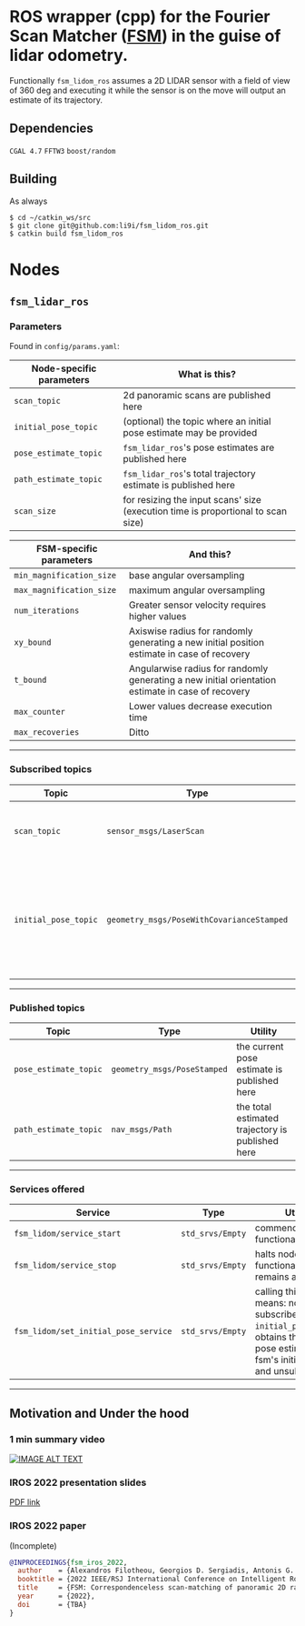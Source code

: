 # ROS wrapper (cpp) for the Fourier Scan Matcher ([FSM](https://github.com/li9i/fsm)) in the guise of lidar odometry.

Functionally `fsm_lidom_ros` assumes a 2D LIDAR sensor with a field of view of
360 deg and executing it while the sensor is on the move will output an estimate
of its trajectory.

## Dependencies
`CGAL 4.7`
`FFTW3`
`boost/random`

## Building

As always
```
$ cd ~/catkin_ws/src
$ git clone git@github.com:li9i/fsm_lidom_ros.git
$ catkin build fsm_lidom_ros
```

# Nodes

## `fsm_lidar_ros`

### Parameters

Found in `config/params.yaml`:

| Node-specific parameters | What is this?                                                                    |
| ------------------------ | -------------------------------------------------------------------------------- |
| `scan_topic`             | 2d panoramic scans are published here                                            |
| `initial_pose_topic`     | (optional) the topic where an initial pose estimate may be provided              |
| `pose_estimate_topic`    | `fsm_lidar_ros`'s pose estimates are published here                              |
| `path_estimate_topic`    | `fsm_lidar_ros`'s total trajectory estimate is published here                    |
| `scan_size`              | for resizing the input scans' size (execution time is proportional to scan size) |

| FSM-specific parameters  | And this?                                                                                         |
| ------------------------ | ------------------------------------------------------------------------------------------------- |
| `min_magnification_size` | base angular oversampling                                                                         |
| `max_magnification_size` | maximum angular oversampling                                                                      |
| `num_iterations`         | Greater sensor velocity requires higher values                                                    |
| `xy_bound`               | Axiswise radius for randomly generating a new initial position estimate in case of recovery       |
| `t_bound`                | Angularwise radius for randomly generating a new initial orientation estimate in case of recovery |
| `max_counter`            | Lower values decrease execution time                                                              |
| `max_recoveries`         | Ditto                                                                                             |

---


### Subscribed topics

| Topic                | Type                                     | Utility                                                                                |
| -------------------- | ---------------------------------------- | ---------------------------------------------------------------------------------------|
| `scan_topic`         | `sensor_msgs/LaserScan`                  | 2d panoramic scans are published here                                                  |
| `initial_pose_topic` | `geometry_msgs/PoseWithCovarianceStamped`| optional---for setting the very first pose estimate to something other than the origin |

---

### Published topics

| Topic                 | Type                        | Utility                                          |
| --------------------- | ----------------------------| ------------------------------------------------ |
| `pose_estimate_topic` | `geometry_msgs/PoseStamped` | the current pose estimate is published here      |
| `path_estimate_topic` | `nav_msgs/Path`             | the total estimated trajectory is published here |

---

### Services offered

| Service                              | Type             | Utility                                                                                                                                          |
| ------------------------------------ | ---------------- | ------------------------------------------------------------------------------------------------------------------------------------------------ |
| `fsm_lidom/service_start`            | `std_srvs/Empty` | commences node functionality                                                                                                                     |
| `fsm_lidom/service_stop`             | `std_srvs/Empty` | halts node functionality (node remains alive)                                                                                                    |
| `fsm_lidom/set_initial_pose_service` | `std_srvs/Empty` | calling this service means: node subscribes to `initial_pose_topic`, obtains the latest pose estimate, sets fsm's initial pose, and unsubscribes |

---

## Motivation and Under the hood

### 1 min summary video
[![IMAGE ALT TEXT](http://img.youtube.com/vi/hB4qsHCEXGI/0.jpg)](http://www.youtube.com/watch?v=hB4qsHCEXGI "1 min summary video")

### IROS 2022 presentation slides
[PDF link](https://raw.githubusercontent.com/li9i/fsm_presentation_iros22/master/main.pdf)

### IROS 2022 paper

(Incomplete)

```bibtex
@INPROCEEDINGS{fsm_iros_2022,
  author    = {Alexandros Filotheou, Georgios D. Sergiadis, Antonis G. Dimitriou},
  booktitle = {2022 IEEE/RSJ International Conference on Intelligent Robots and Systems (IROS)},
  title     = {FSM: Correspondenceless scan-matching of panoramic 2D range scans},
  year      = {2022},
  doi       = {TBA}
}
